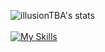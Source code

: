 ![illusionTBA's stats](https://github-readme-stats.vercel.app/api?username=illusionTBA&show_icons=true&theme=monokai)
<br>
<br>
[![My Skills](https://skillicons.dev/icons?i=js,html,css,nodejs,bots,stackoverflow)](https://github.com/illusionTBA)

